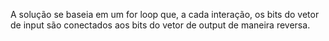 A solução se baseia em um for loop que, a cada interação, os bits do vetor de input são conectados aos bits do vetor de output de maneira reversa.

